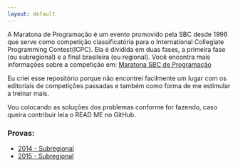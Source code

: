 ```yaml
---
layout: default
---
```


A Maratona de Programação é um evento promovido pela SBC desde 1996 que serve como competição classificatória para o International Collegiate Programming Contest(ICPC). Ela é dividida em duas fases, a primeira fase (ou subregional) e a final brasileira (ou regional). Você encontra mais informações sobre a competição em: [Maratona SBC de Programação](http://maratona.ime.usp.br)

Eu criei esse repositório porque não encontrei facilmente um lugar com os editoriais de competições passadas e também como forma de me estimular a treinar mais.

Vou colocando as soluções dos problemas conforme for fazendo, caso queira contribuir leia o READ ME no GitHub.

### Provas:
*	[2014 - Subregional](./2014/subregional/2014subregional.md)
*	[2015 - Subregional](./2015/subregional/2015subregional.md)

 

